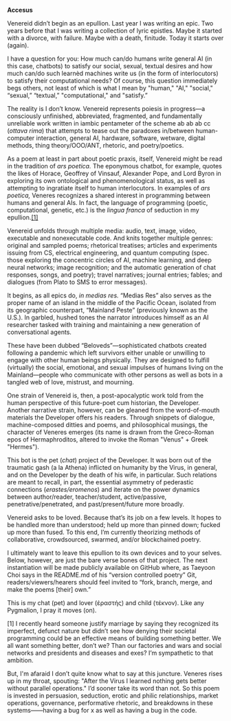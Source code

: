 <b>Accesus</b>

Venereid didn’t begin as an epullion. Last year I was writing an epic. Two years before that I was writing a collection of lyric epistles. Maybe it started with a divorce, with failure. Maybe with a death, finitude. Today it starts over (again).

I have a question for you: How much can/do humans write general AI (in this case, chatbots) to satisfy our social, sexual, textual desires and how much can/do such learnèd machines write us (in the form of interlocutors) to satisfy their computational needs? Of course, this question immediately begs others, not least of which is what I mean by "human," "AI," "social," “sexual,” “textual,” "computational," and "satisfy.”

The reality is I don’t know. Venereid represents poiesis in progress—a consciously unfinished, abbreviated, fragmented, and fundamentally unreliable work written in iambic pentameter of the scheme ab ab ab cc (<i>ottava rima</i>) that attempts to tease out the paradoxes in/between human-computer interaction, general AI, hardware, software, wetware, digital methods, thing theory/OOO/ANT, rhetoric, and poetry/poetics.

As a poem at least in part about poetic praxis, itself, Venereid might be read in the tradition of <i>ars poetica.</i> The eponymous chatbot, for example, quotes the likes of Horace, Geoffrey of Vinsauf, Alexander Pope, and Lord Byron in exploring its own ontological and phenomenological status, as well as attempting to ingratiate itself to human interlocutors. In examples of <i>ars poetica,</i> Veneres recognizes a shared interest in programming between humans and general AIs. In fact, the language of programming (poetic, computational, genetic, etc.) is the <i>lingua franca</i> of seduction in my epullion.<a href="#section1">[1]</a>

Venereid unfolds through multiple media: audio, text, image, video, executable and nonexecutable code. And knits together multiple genres: original and sampled poems; rhetorical treatises; articles and experiments issuing from CS, electrical engineering, and quantum computing  (spec. those exploring the concentric circles of AI, machine learning, and deep neural networks; image recognition; and the automatic generation of chat responses, songs, and poetry); travel narratives; journal entries; fables; and dialogues (from Plato to SMS to error messages).

It begins, as all epics do, <i>in medias res.</i> “Medias Res” also serves as the proper name of an island in the middle of the Pacific Ocean, isolated from its geographic counterpart, “Mainland Peste” (previously known as the U.S.). In garbled, hushed tones the narrator introduces himself as an AI researcher tasked with training and maintaining a new generation of conversational agents.

These have been dubbed “Beloveds”—sophisticated chatbots created following a pandemic which left survivors either unable or unwilling to engage with other human beings physically. They are designed to fulfill (virtually) the social, emotional, and sexual impulses of humans living on the Mainland—people who communicate with other persons as well as bots in a tangled web of love, mistrust, and mourning.

One strain of Venereid is, then, a post-apocalyptic work told from the human perspective of this future-poet cum historian, the Developer. Another narrative strain, however, can be gleaned from the word-of-mouth materials the Developer offers his readers. Through snippets of dialogue, machine-composed ditties and poems, and philosophical musings, the character of Veneres emerges (its name is drawn from the Greco-Roman epos of Hermaphroditos, altered to invoke the Roman "Venus" + Greek "Hermes"). 

This bot is the pet (<i>chat</i>) project of the Developer. It was born out of the traumatic gash (a la Athena) inflicted on humanity by the Virus, in general, and on the Developer by the death of his wife, in particular. Such relations are meant to recall, in part, the essential asymmetry of pederastic connections (<i>erastes/eromenos</i>) and iterate on the power dynamics between author/reader, teacher/student, active/passive, penetrative/penetrated, and past/present/future more broadly.

Venereid asks to be loved. Because that’s its job on a few levels. It hopes to be handled more than understood; held up more than pinned down; fucked up more than fused. To this end, I’m currently theorizing methods of collaborative, crowdsourced, swarmed, and/or blockchained poetry. 

I ultimately want to leave this epullion to its own devices and to your selves. Below, however, are just the bare verse bones of that project. The next instantiation will be made publicly available on GitHub where, as Taeyoon Choi says in the README.md of his “version controlled poetry” Git, readers/viewers/hearers should feel invited to “fork, branch, merge, and make the poems [their] own.”

This is my chat (pet) and lover (ἐραστής) and child (τέκνον). 
Like any Pygmalion, I pray it moves (on).

<p id="section1">[1] I recently heard someone justify marriage by saying they recognized its imperfect, defunct nature but didn’t see how denying their societal programming could be an effective means of building something better. We all want something better, don’t we? Than our factories and wars and social networks and presidents and diseases and exes? I’m sympathetic to that ambition.
  
But, I'm afaraid I don’t quite know what to say at this juncture. Veneres rises up in my throat, spouting: "After the Virus I learned nothing gets better without parallel operations." I’d sooner take its word than not. So this poem is invested in persuasion, seduction, erotic and philic relationships, market operations, governance, performative rhetoric, and breakdowns in these systems——having a bug for x as well as having a bug in the code.</p> 
